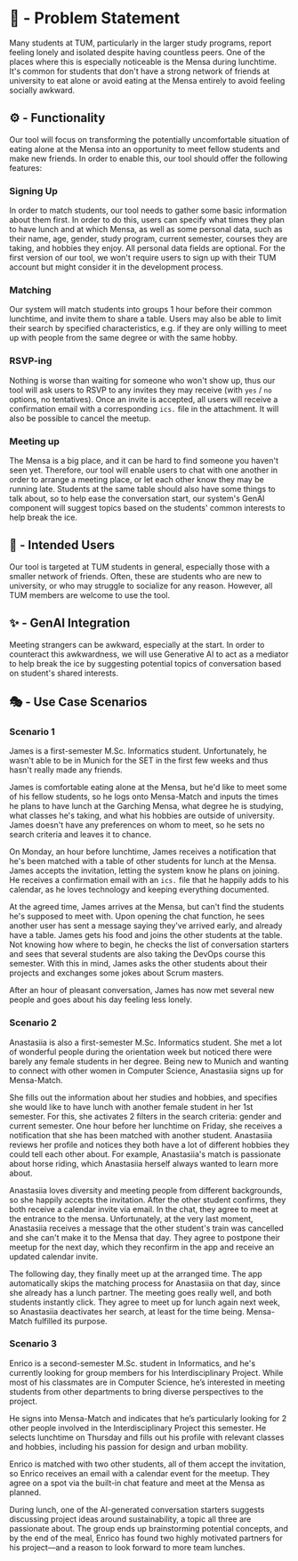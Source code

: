 # 🍲 - Problem Statement

Many students at TUM, particularly in the larger study programs, report feeling lonely and isolated despite having countless peers. One of the places where this is especially noticeable is the Mensa during lunchtime. It's common for students that don't have a strong network of friends at university to eat alone or avoid eating at the Mensa entirely to avoid feeling socially awkward.

## ⚙️ - Functionality

Our tool will focus on transforming the potentially uncomfortable situation of eating alone at the Mensa into an opportunity to meet fellow students and make new friends. In order to enable this, our tool should offer the following features:

### Signing Up
In order to match students, our tool needs to gather some basic information about them first. In order to do this, users can specify what times they plan to have lunch and at which Mensa, as well as some personal data, such as their name, age, gender, study program, current semester, courses they are taking, and hobbies they enjoy. All personal data fields are optional. For the first version of our tool, we won't require users to sign up with their TUM account but might consider it in the development process.

### Matching
Our system will match students into groups 1 hour before their common lunchtime, and invite them to share a table. Users may also be able to limit their search by specified characteristics, e.g. if they are only willing to meet up with people from the same degree or with the same hobby.

### RSVP-ing
Nothing is worse than waiting for someone who won't show up, thus our tool will ask users to RSVP to any invites they may receive (with ```yes``` / ```no``` options, no tentatives). Once an invite is accepted, all users will receive a confirmation email with a corresponding ```ics.``` file in the attachment. It will also be possible to cancel the meetup.

### Meeting up
The Mensa is a big place, and it can be hard to find someone you haven't seen yet. Therefore, our tool will enable users to chat with one another in order to arrange a meeting place, or let each other know they may be running late. Students at the same table should also have some things to talk about, so to help ease the conversation start, our system's GenAI component will suggest topics based on the students' common interests to help break the ice.

## 🤸 - Intended Users

Our tool is targeted at TUM students in general, especially those with a smaller network of friends. Often, these are students who are new to university, or who may struggle to socialize for any reason. However, all TUM members are welcome to use the tool.

## ✨ - GenAI Integration

Meeting strangers can be awkward, especially at the start. In order to counteract this awkwardness, we will use Generative AI to act as a mediator to help break the ice by suggesting potential topics of conversation based on student's shared interests.

## 🎭 - Use Case Scenarios

### Scenario 1
James is a first-semester M.Sc. Informatics student. Unfortunately, he wasn't able to be in Munich for the SET in the first few weeks and thus hasn't really made any friends.

James is comfortable eating alone at the Mensa, but he'd like to meet some of his fellow students, so he logs onto Mensa-Match and inputs the times he plans to have lunch at the Garching Mensa, what degree he is studying, what classes he's taking, and what his hobbies are outside of university. James doesn't have any preferences on whom to meet, so he sets no search criteria and leaves it to chance.

On Monday, an hour before lunchtime, James receives a notification that he's been matched with a table of other students for lunch at the Mensa. James accepts the invitation, letting the system know he plans on joining. He receives a confirmation email with an ```ics.``` file that he happily adds to his calendar, as he loves technology and keeping everything documented.

At the agreed time, James arrives at the Mensa, but can't find the students he's supposed to meet with. Upon opening the chat function, he sees another user has sent a message saying they've arrived early, and already have a table. James gets his food and joins the other students at the table. Not knowing how where to begin, he checks the list of conversation starters and sees that several students are also taking the DevOps course this semester. With this in mind, James asks the other students about their projects and exchanges some jokes about Scrum masters.

After an hour of pleasant conversation, James has now met several new people and goes about his day feeling less lonely.

### Scenario 2
Anastasiia is also a first-semester M.Sc. Informatics student. She met a lot of wonderful people during the orientation week but noticed there were barely any female students in her degree. Being new to Munich and wanting to connect with other women in Computer Science, Anastasiia signs up for Mensa-Match.

She fills out the information about her studies and hobbies, and specifies she would like to have lunch with another female student in her 1st semester. For this, she activates 2 filters in the search criteria: gender and current semester. One hour before her lunchtime on Friday, she receives a notification that she has been matched with another student. Anastasiia reviews her profile and notices they both have a lot of different hobbies they could tell each other about. For example, Anastasiia's match is passionate about horse riding, which Anastasiia herself always wanted to learn more about.

Anastasiia loves diversity and meeting people from different backgrounds, so she happily accepts the invitation. After the other student confirms, they both receive a calendar invite via email. In the chat, they agree to meet at the entrance to the mensa. Unfortunately, at the very last moment, Anastasiia receives a message that the other student's train was cancelled and she can't make it to the Mensa that day. They agree to postpone their meetup for the next day, which they reconfirm in the app and receive an updated calendar invite.

The following day, they finally meet up at the arranged time. The app automatically skips the matching process for Anastasiia on that day, since she already has a lunch partner. The meeting goes really well, and both students instantly click. They agree to meet up for lunch again next week, so Anastasiia deactivates her search, at least for the time being. Mensa-Match fulfilled its purpose.

### Scenario 3
Enrico is a second-semester M.Sc. student in Informatics, and he's currently looking for group members for his Interdisciplinary Project. While most of his classmates are in Computer Science, he’s interested in meeting students from other departments to bring diverse perspectives to the project.

He signs into Mensa-Match and indicates that he’s particularly looking for 2 other people involved in the Interdisciplinary Project this semester. He selects lunchtime on Thursday and fills out his profile with relevant classes and hobbies, including his passion for design and urban mobility.

Enrico is matched with two other students, all of them accept the invitation, so Enrico receives an email with a calendar event for the meetup. They agree on a spot via the built-in chat feature and meet at the Mensa as planned.

During lunch, one of the AI-generated conversation starters suggests discussing project ideas around sustainability, a topic all three are passionate about. The group ends up brainstorming potential concepts, and by the end of the meal, Enrico has found two highly motivated partners for his project—and a reason to look forward to more team lunches.
